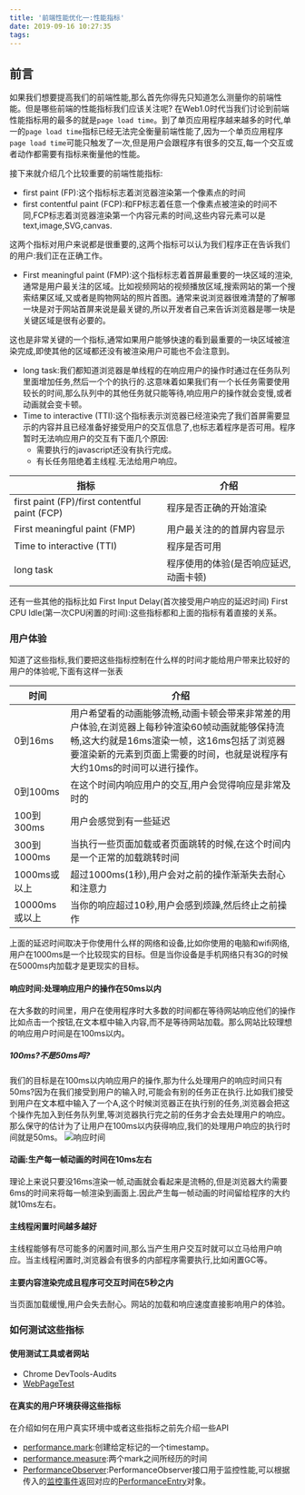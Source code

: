 ```yaml
---
title: '前端性能优化一:性能指标'
date: 2019-09-16 10:27:35
tags:
---
```




## 前言
如果我们想要提高我们的前端性能,那么首先你得先只知道怎么测量你的前端性能。但是哪些前端的性能指标我们应该关注呢?
在Web1.0时代当我们讨论到前端性能指标用的最多的就是`page load time`。到了单页应用程序越来越多的时代,单一的`page load time`指标已经无法完全衡量前端性能了,因为一个单页应用程序`page load time`可能只触发了一次,但是用户会跟程序有很多的交互,每一个交互或者动作都需要有指标来衡量他的性能。

接下来就介绍几个比较重要的前端性能指标:
*  first paint (FP):这个指标标志着浏览器渲染第一个像素点的时间
*  first contentful paint (FCP):和FP标志着任意一个像素点被渲染的时间不同,FCP标志着浏览器渲染第一个内容元素的时间,这些内容元素可以是text,image,SVG,canvas.

这两个指标对用户来说都是很重要的,这两个指标可以认为我们程序正在告诉我们的用户:我们正在正确工作。
* First meaningful paint (FMP):这个指标标志着首屏最重要的一块区域的渲染,通常是用户最关注的区域。比如视频网站的视频播放区域,搜索网站的第一个搜索结果区域,又或者是购物网站的照片首图。通常来说浏览器很难清楚的了解哪一块是对于网站首屏来说是最关键的,所以开发者自己来告诉浏览器是哪一块是关键区域是很有必要的。

这也是非常关键的一个指标,通常如果用户能够快速的看到最重要的一块区域被渲染完成,即使其他的区域都还没有被渲染用户可能也不会注意到。

* long task:我们都知道浏览器是单线程的在响应用户的操作时通过在任务队列里面增加任务,然后一个个的执行的.这意味着如果我们有一个长任务需要使用较长的时间,那么队列中的其他任务就只能等待,响应用户的操作就会变慢,或者动画就会变卡顿。
* Time to interactive (TTI):这个指标表示浏览器已经渲染完了我们首屏需要显示的内容并且已经准备好接受用户的交互信息了,也标志着程序是否可用。程序暂时无法响应用户的交互有下面几个原因:
  * 需要执行的javascript还没有执行完成。
  * 有长任务阻绝着主线程.无法给用户响应。


|指标|介绍|  
|------|---|
first paint (FP)/first contentful paint (FCP) | 程序是否正确的开始渲染
First meaningful paint (FMP) | 用户最关注的的首屏内容显示
Time to interactive (TTI) | 程序是否可用
long task|程序使用的体验(是否响应延迟,动画卡顿)

还有一些其他的指标比如 First Input Delay(首次接受用户响应的延迟时间) First CPU Idle(第一次CPU闲置的时间):这些指标都和上面的指标有着直接的关系。

### 用户体验
知道了这些指标,我们要把这些指标控制在什么样的时间才能给用户带来比较好的用户的体验呢,下面有这样一张表

|时间|介绍|  
|--------|---|
|0到16ms|用户希望看的动画能够流畅,动画卡顿会带来非常差的用户体验,在浏览器上每秒钟渲染60帧动画就能够保持流畅,这大约就是16ms渲染一帧，这16ms包括了浏览器要渲染新的元素到页面上需要的时间，也就是说程序有大约10ms的时间可以进行操作。|
|0到100ms|在这个时间内响应用户的交互,用户会觉得响应是非常及时的|
|100到300ms|用户会感觉到有一些延迟|
|300到1000ms|当执行一些页面加载或者页面跳转的时候,在这个时间内是一个正常的加载跳转时间|
|1000ms或以上|超过1000ms(1秒),用户会对之前的操作渐渐失去耐心和注意力|
|10000ms或以上|当你的响应超过10秒,用户会感到烦躁,然后终止之前操作|

上面的延迟时间取决于你使用什么样的网络和设备,比如你使用的电脑和wifi网络,用户在1000ms是一个比较现实的目标。但是当你设备是手机网络只有3G的时候在5000ms内加载才是更现实的目标。

#### 响应时间:处理响应用户的操作在50ms以内
在大多数的时间里，用户在使用程序时大多数的时间都在等待网站响应他们的操作比如点击一个按钮,在文本框中输入内容,而不是等待网站加载。那么网站比较理想的响应用户时间是在100ms以内。

##### 100ms?不是50ms吗?
我们的目标是在100ms以内响应用户的操作,那为什么处理用户的响应时间只有50ms?因为在我们接受到用户的输入时,可能会有别的任务正在执行.比如我们接受到用户在文本框中输入了一个A,这个时候浏览器正在执行别的任务,浏览器会把这个操作先加入到任务队列里,等浏览器执行完之前的任务才会去处理用户的响应。那么保守的估计为了让用户在100ms以内获得响应,我们的处理用户响应的执行时间就是50ms。
![响应时间](http://img.pandihai.com/rail-response-details.png)

#### 动画:生产每一帧动画的时间在10ms左右
理论上来说只要没16ms渲染一帧,动画就会看起来是流畅的,但是浏览器大约需要6ms的时间来将每一帧渲染到画面上.因此产生每一帧动画的时间留给程序的大约就10ms左右。

#### 主线程闲置时间越多越好
主线程能够有尽可能多的闲置时间,那么当产生用户交互时就可以立马给用户响应。当主线程闲置时,浏览器会有很多的内部程序需要执行,比如闲置GC等。

#### 主要内容渲染完成且程序可交互时间在5秒之内
当页面加载缓慢,用户会失去耐心。网站的加载和响应速度直接影响用户的体验。

### 如何测试这些指标
#### 使用测试工具或者网站
* Chrome DevTools-Audits
* [WebPageTest](https://webpagetest.org/easy)

#### 在真实的用户环境获得这些指标
在介绍如何在用户真实环境中或者这些指标之前先介绍一些API
* [performance.mark](https://www.w3.org/TR/user-timing/#dom-performance-mark):创建给定标记的一个timestamp。
* [performance.measure](https://www.w3.org/TR/user-timing/#dom-performance-measure):两个mark之间所经历的时间
* [PerformanceObserver](https://developer.mozilla.org/en-US/docs/Web/API/PerformanceObserver):PerformanceObserver接口用于监控性能,可以根据传入的[监控事件](https://developer.mozilla.org/en-US/docs/Web/API/PerformanceEntry/entryType)返回对应的[PerformanceEntry](https://developer.mozilla.org/en-US/docs/Web/API/PerformanceEntry)对象。